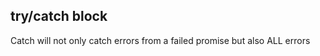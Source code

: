 try/catch block
---------------
Catch will not only catch errors from a failed promise but also ALL errors
